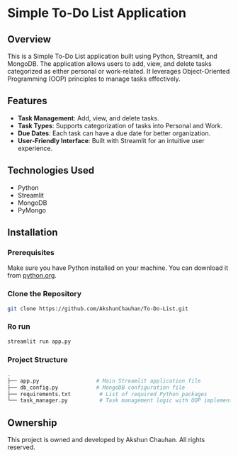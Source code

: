 # Simple To-Do List Application

## Overview

This is a Simple To-Do List application built using Python, Streamlit, and MongoDB. The application allows users to add, view, and delete tasks categorized as either personal or work-related. It leverages Object-Oriented Programming (OOP) principles to manage tasks effectively.

## Features

- **Task Management**: Add, view, and delete tasks.
- **Task Types**: Supports categorization of tasks into Personal and Work.
- **Due Dates**: Each task can have a due date for better organization.
- **User-Friendly Interface**: Built with Streamlit for an intuitive user experience.

## Technologies Used

- Python
- Streamlit
- MongoDB
- PyMongo

## Installation

### Prerequisites

Make sure you have Python installed on your machine. You can download it from [python.org](https://www.python.org/).

### Clone the Repository

```bash
git clone https://github.com/AkshunChauhan/To-Do-List.git
```

### Ro run

```bash
streamlit run app.py
```

### Project Structure

```bash
.
├── app.py                  # Main Streamlit application file
├── db_config.py            # MongoDB configuration file
├── requirements.txt         # List of required Python packages
└── task_manager.py          # Task management logic with OOP implementation
```

## Ownership

This project is owned and developed by Akshun Chauhan. All rights reserved.

